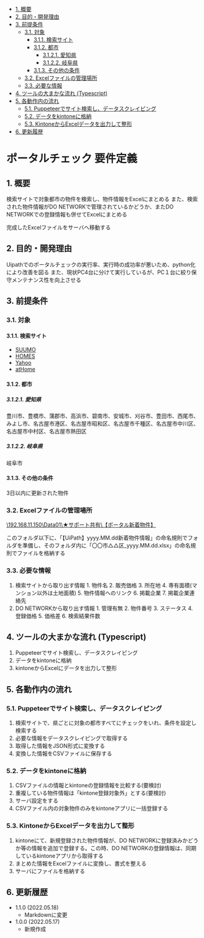 

- [1. 概要](#1-概要)
- [2. 目的・開発理由](#2-目的開発理由)
- [3. 前提条件](#3-前提条件)
  - [3.1. 対象](#31-対象)
    - [3.1.1. 検索サイト](#311-検索サイト)
    - [3.1.2. 都市](#312-都市)
      - [3.1.2.1. 愛知県](#3121-愛知県)
      - [3.1.2.2. 岐阜県](#3122-岐阜県)
    - [3.1.3. その他の条件](#313-その他の条件)
  - [3.2. Excelファイルの管理場所](#32-excelファイルの管理場所)
  - [3.3. 必要な情報](#33-必要な情報)
- [4. ツールの大まかな流れ (Typescript)](#4-ツールの大まかな流れ-typescript)
- [5. 各動作内の流れ](#5-各動作内の流れ)
  - [5.1. Puppeteerでサイト検索し、データスクレイピング](#51-puppeteerでサイト検索しデータスクレイピング)
  - [5.2. データをkintoneに格納](#52-データをkintoneに格納)
  - [5.3. KintoneからExcelデータを出力して整形](#53-kintoneからexcelデータを出力して整形)
- [6. 更新履歴](#6-更新履歴)

# ポータルチェック 要件定義 <!-- omit in toc -->
## 1. 概要

検索サイトで対象都市の物件を検索し、物件情報をExcelにまとめる
また、検索された物件情報がDO NETWORKで管理されているかどうか、またDO NETWORKでの登録情報も併せてExcelにまとめる

完成したExcelファイルをサーバへ移動する

## 2. 目的・開発理由
Uipathでのポータルチェックの実行率、実行時の成功率が悪いため、python化により改善を図る
また、現状PC4台に分けて実行しているが、PC１台に絞り保守メンテナンス性を向上させる

## 3. 前提条件

### 3.1. 対象
#### 3.1.1. 検索サイト
- [SUUMO](https://suumo.jp/tokai/)
- [HOMES](https://www.homes.co.jp/)
- [Yahoo](https://realestate.yahoo.co.jp/)
- [atHome](https://www.athome.co.jp/)
#### 3.1.2. 都市
##### 3.1.2.1. 愛知県
豊川市、豊橋市、蒲郡市、高浜市、碧南市、安城市、刈谷市、豊田市、西尾市、みよし市、名古屋市港区、名古屋市昭和区、名古屋市千種区、名古屋市中川区、名古屋市中村区、名古屋市熱田区
#####  3.1.2.2. 岐阜県
岐阜市
#### 3.1.3. その他の条件
3日以内に更新された物件
### 3.2. Excelファイルの管理場所

[\\192.168.11.150\Data01\★サポート共有\【ポータル新着物件】](file://192.168.11.150/Data01/★サポート共有/【ポータル新着物件】)

このフォルダ以下に、「【UiPath】yyyy.MM.dd新着物件情報」の命名規則でフォルダを準備し、そのフォルダ内に「〇〇市△△区_yyyy.MM.dd.xlsx」の命名規則でファイルを格納する

### 3.3. 必要な情報
1. 検索サイトから取り出す情報
		1.	物件名
		2.	販売価格
		3.	所在地
		4.	専有面積(マンション以外は土地面積)
		5.	物件情報へのリンク
		6.	掲載企業
		7.	掲載企業連絡先
2.	DO NETWORKから取り出す情報
		1.	管理有無
		2.	物件番号
		3.	ステータス
		4.	登録価格
		5.	価格差
		6.	検索結果件数
## 4. ツールの大まかな流れ (Typescript)
1.	Puppeteerでサイト検索し、データスクレイピング
2.	データをkintoneに格納
3.	kintoneからExcelにデータを出力して整形

## 5. 各動作内の流れ
### 5.1. Puppeteerでサイト検索し、データスクレイピング
1.	検索サイトで、県ごとに対象の都市すべてにチェックをいれ、条件を設定し検索する
2. 必要な情報をデータスクレイピングで取得する
3. 取得した情報をJSON形式に変換する
4. 変換した情報をCSVファイルに保存する
### 5.2. データをkintoneに格納
1. CSVファイルの情報とkintoneの登録情報を比較する(要検討)
2. 重複している物件情報は「kintone登録対象外」とする(要検討)
3. サーバ設定をする
4. CSVファイル内の対象物件のみをkintoneアプリに一括登録する
### 5.3. KintoneからExcelデータを出力して整形
1. kintoneにて、新規登録された物件情報が、DO NETWORKに登録済みかどうか等の情報を追加で登録する。この時、DO NETWORKの登録情報は、同期しているkintoneアプリから取得する
2. まとめた情報をExcelファイルに変換し、書式を整える
3. サーバにファイルを格納する

## 6. 更新履歴

- 1.1.0 (2022.05.18)
  - Markdownに変更
- 1.0.0 (2022.05.17)
  - 新規作成